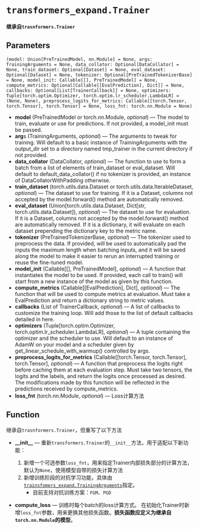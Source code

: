 # `transformers_expand.Trainer`
**继承自`trasnformers.Trainer`**
## Parameters

`(model: Union[PreTrainedModel, nn.Module] = None,
args: TrainingArguments = None,
data_collator: Optional[DataCollator] = None,
train_dataset: Optional[Dataset] = None,
eval_dataset: Optional[Dataset] = None,
tokenizer: Optional[PreTrainedTokenizerBase] = None,
model_init: Callable[[], PreTrainedModel] = None,
compute_metrics: Optional[Callable[[EvalPrediction], Dict]] = None,
callbacks: Optional[List[TrainerCallback]] = None,
optimizers: Tuple[torch.optim.Optimizer, torch.optim.lr_scheduler.LambdaLR] = (None, None),
preprocess_logits_for_metrics: Callable[[torch.Tensor, torch.Tensor], torch.Tensor] = None,
loss_fnt: torch.nn.Module = None)`

* **model** (PreTrainedModel or torch.nn.Module, *optional*) — The model to train, evaluate or use for predictions. If not
  provided, a model_init must be passed.
* **arg**s (TrainingArguments, *optional*) — The arguments to tweak for training. Will default to a basic instance of
  TrainingArguments with the output_dir set to a directory named tmp_trainer in the current directory if not provided.
* **data_collator** (DataCollator, *optional*) — The function to use to form a batch from a list of elements of
  train_dataset or eval_dataset. Will default to default_data_collator() if no tokenizer is provided, an instance of
  DataCollatorWithPadding otherwise.
* **train_dataset** (torch.utils.data.Dataset or torch.utils.data.IterableDataset, *optional*) — The dataset to use for
  training. If it is a Dataset, columns not accepted by the model.forward() method are automatically removed.
* **eval_dataset** (Union[torch.utils.data.Dataset, Dict[str, torch.utils.data.Dataset]), *optional*) — The dataset to use
  for evaluation. If it is a Dataset, columns not accepted by the model.forward() method are automatically removed. If
  it is a dictionary, it will evaluate on each dataset prepending the dictionary key to the metric name.
* **tokenizer** (PreTrainedTokenizerBase, *optional*) — The tokenizer used to preprocess the data. If provided, will be
  used to automatically pad the inputs the maximum length when batching inputs, and it will be saved along the model to
  make it easier to rerun an interrupted training or reuse the fine-tuned model.
* **model_init** (Callable[[], PreTrainedModel], *optional*) — A function that instantiates the model to be used. If
  provided, each call to train() will start from a new instance of the model as given by this function.
* **compute_metrics** (Callable[[EvalPrediction], Dict], *optional*) — The function that will be used to compute metrics
  at evaluation. Must take a EvalPrediction and return a dictionary string to metric values.
* **callbacks** (List of TrainerCallback, *optional*) — A list of callbacks to customize the training loop. Will add those
  to the list of default callbacks detailed in here.
* **optimizers** (Tuple[torch.optim.Optimizer, torch.optim.lr_scheduler.LambdaLR], *optional*) — A tuple containing the
  optimizer and the scheduler to use. Will default to an instance of AdamW on your model and a scheduler given by
  get_linear_schedule_with_warmup() controlled by args.
* **preprocess_logits_for_metrics** (Callable[[torch.Tensor, torch.Tensor], torch.Tensor], *optional*) — A function that
  preprocess the logits right before caching them at each evaluation step. Must take two tensors, the logits and the
  labels, and return the logits once processed as desired. The modifications made by this function will be reflected in
  the predictions received by compute_metrics.
* **loss_fnt** (torch.nn.Module, *optional*) — Loss计算方法


## Function

继承自`trasnformers.Trainer`，但重写了以下方法

* **\_\_init\_\_**  —  重新`transformers.Trainer`的`__init__`方法，用于适配以下新功能：
  1. 新增一个可选参数`loss_fnt`，用来指定Trainer内部损失部分的计算方法，默认为`None`，使用模型自带的损失计算方法
  2. 新增训练阶段的对抗学习功能，具体由[`trainsfomers_expand.TrainingArguments`](https://github.com/casuallyName/transformers_expand/blob/master/docs/TrainingArguments.md)指定。
     * 目前支持对抗训练方案：`FGM`、`PGD`

* **compute_loss** — 训练时每个batch的loss计算方式。 在初始化Trainer时新增`loss_fnt`参数，用来更换其他损失函数。**损失函数应定义为继承自`torch.nn.Module`的模型**。
